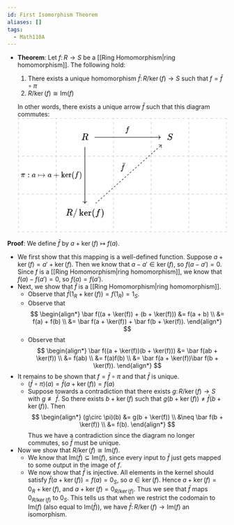```yaml
---
id: First Isomorphism Theorem
aliases: []
tags:
  - Math110A
---
```


- **Theorem**: Let $f\colon R\to S$ be a
  [[Ring Homomorphism|ring homomorphism]]. The following hold:

  1. There exists a unique homomorphism $\bar f\colon R / \ker(f)\to S$ such
     that $f = \bar f\circ \pi$
  2. $R / \ker(f)\cong \mathrm{Im}(f)$

  In other words, there exists a unique arrow $\bar f$ such that this diagram
  commutes: ![](./first_isomorphism_theorem_cd.png)

**Proof**: We define $\bar f$ by $a + \ker(f)\mapsto f(a)$.

- We first show that this mapping is a well-defined function. Suppose
  $a + \ker(f) = a' + \ker(f)$. Then we know that $a - a'\in \ker(f)$, so
  $f(a - a') = 0$. Since $f$ is a [[Ring Homomorphism|ring homomorphism]], we
  know that $f(a) - f(a') = 0$, so $f(a) = f(a')$.
- Next, we show that $\bar f$ is a [[Ring Homomorphism|ring homomorphism]].
  - Observe that $\bar f(1_R + \ker(f)) = f(1_R) = 1_S$.
  - Observe that
    $$
    \begin{align*}
      \bar f((a + \ker(f)) + (b + \ker(f))) &= f(a + b) \\
      &= f(a) + f(b) \\
      &= \bar f(a + \ker(f)) + \bar f(b + \ker(f)).
    \end{align*}
    $$
  - Observe that
    $$
    \begin{align*}
      \bar f((a + \ker(f))(b + \ker(f))) &= \bar f(ab + \ker(f)) \\
      &= f(ab) \\
      &= f(a)f(b) \\
      &= \bar f(a + \ker(f))\bar f(b + \ker(f)).
    \end{align*}
    $$
- It remains to be shown that $f = \bar f\circ \pi$ and that $\bar f$ is unique.
  - $(\bar f\circ \pi)(a) = \bar f(a + \ker (f)) = f(a)$
  - Suppose towards a contradiction that there exists $g\colon R/\ker (f)\to S$
    with $g\not\equiv \bar f$. So there exists $b + \ker(f)$ such that
    $g(b + \ker(f))\neq \bar f(b + \ker(f))$. Then
    $$
    \begin{align*}
      (g\circ \pi)(b) &= g(b + \ker(f)) \\
      &\neq \bar f(b + \ker(f)) \\
      &= f(b).
    \end{align*}
    $$
    Thus we have a contradiction since the diagram no longer commutes, so
    $\bar f$ must be unique.
- Now we show that $R / \ker(f)\cong \mathrm{Im}(f)$.
  - We know that $\mathrm{Im}(\bar f)\subseteq \mathrm{Im}(f)$, since every
    input to $\bar f$ just gets mapped to some output in the image of $f$.
  - We now show that $\bar f$ is injective. All elements in the kernel should
    satisfy $\bar f(a + \ker(f)) = f(a) = 0_S$, so $a\in \ker(f)$. Hence
    $a + \ker(f) = 0_R + \ker(f)$, and $a + \ker(f) = 0_{R / \ker(f)}$. Thus we
    see that $\bar f$ maps $0_{R / \ker(f)}$ to $0_S$. This tells us that when
    we restrict the codomain to $\mathrm{Im}(f)$ (also equal to
    $\mathrm{Im}(\bar f)$), we have $\bar f\colon R / \ker(f)\to \mathrm{Im}(f)$
    an isomorphism.
